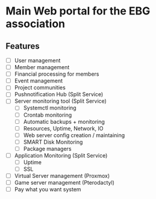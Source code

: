 # Main Web portal for the EBG association

## Features
- [ ] User management
- [ ] Member management
- [ ] Financial processing for members
- [ ] Event management
- [ ] Project communities
- [ ] Pushnotification Hub (Split Service)
- [ ] Server monitoring tool (Split Service)
  - [ ] Systemctl monitoring
  - [ ] Crontab monitoring
  - [ ] Automatic backups + monitoring
  - [ ] Resources, Uptime, Network, IO
  - [ ] Web server config creation / maintaining
  - [ ] SMART Disk Monitoring
  - [ ] Package managers
- [ ] Application Monitoring (Split Service)
  - [ ] Uptime
  - [ ] SSL
- [ ] Virtual Server management (Proxmox)
- [ ] Game server management (Pterodactyl)
- [ ] Pay what you want system
